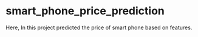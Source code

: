 # smart_phone_price_prediction
Here, In this project predicted the price of smart phone based on features.
